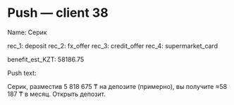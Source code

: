 # Push — client 38

Name: Серик

rec_1: deposit
rec_2: fx_offer
rec_3: credit_offer
rec_4: supermarket_card

benefit_est_KZT: 58186.75

Push text:

Серик, разместив 5 818 675 ₸ на депозите (примерно), вы получите ≈58 187 ₸ в месяц. Открыть депозит.
